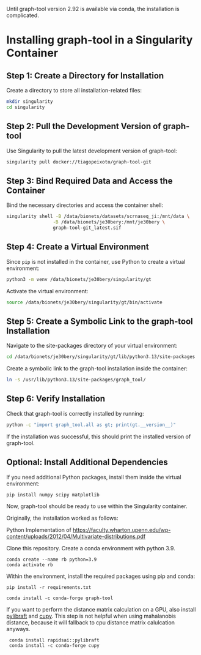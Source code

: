 Until graph-tool version 2.92 is available via conda, the installation is complicated.
# Installing graph-tool in a Singularity Container

## Step 1: Create a Directory for Installation
Create a directory to store all installation-related files:
```bash
mkdir singularity
cd singularity
```

## Step 2: Pull the Development Version of graph-tool
Use Singularity to pull the latest development version of graph-tool:
```bash
singularity pull docker://tiagopeixoto/graph-tool-git
```

## Step 3: Bind Required Data and Access the Container
Bind the necessary directories and access the container shell:
```bash
singularity shell -B /data/bionets/datasets/scrnaseq_ji:/mnt/data \
                 -B /data/bionets/je30bery:/mnt/je30bery \
                 graph-tool-git_latest.sif
```

## Step 4: Create a Virtual Environment
Since `pip` is not installed in the container, use Python to create a virtual environment:
```bash
python3 -m venv /data/bionets/je30bery/singularity/gt
```
Activate the virtual environment:
```bash
source /data/bionets/je30bery/singularity/gt/bin/activate
```

## Step 5: Create a Symbolic Link to the graph-tool Installation
Navigate to the site-packages directory of your virtual environment:
```bash
cd /data/bionets/je30bery/singularity/gt/lib/python3.13/site-packages
```
Create a symbolic link to the graph-tool installation inside the container:
```bash
ln -s /usr/lib/python3.13/site-packages/graph_tool/
```

## Step 6: Verify Installation
Check that graph-tool is correctly installed by running:
```bash
python -c "import graph_tool.all as gt; print(gt.__version__)"
```
If the installation was successful, this should print the installed version of graph-tool.

## Optional: Install Additional Dependencies
If you need additional Python packages, install them inside the virtual environment:
```bash
pip install numpy scipy matplotlib
```

Now, graph-tool should be ready to use within the Singularity container.









Originally, the installation worked as follows:

Python Implementation of https://faculty.wharton.upenn.edu/wp-content/uploads/2012/04/Multivariate-distributions.pdf

Clone this repository. Create a conda environment with python 3.9. 

```
conda create --name rb python=3.9
conda activate rb
```

Within the environment, install the required packages using pip and conda:
```
pip install -r requirements.txt
```
```
conda install -c conda-forge graph-tool
```
If you want to perform the distance matrix calculation on a GPU, also install [pylibraft](https://anaconda.org/rapidsai/pylibraft) and [cupy](https://docs.cupy.dev/en/v13.2.0/install.html#installing-cupy). 
This step is not helpful when using mahalanobis distance, because it will fallback to cpu distance matrix calulcation anyways.
```
 conda install rapidsai::pylibraft
 conda install -c conda-forge cupy
```


